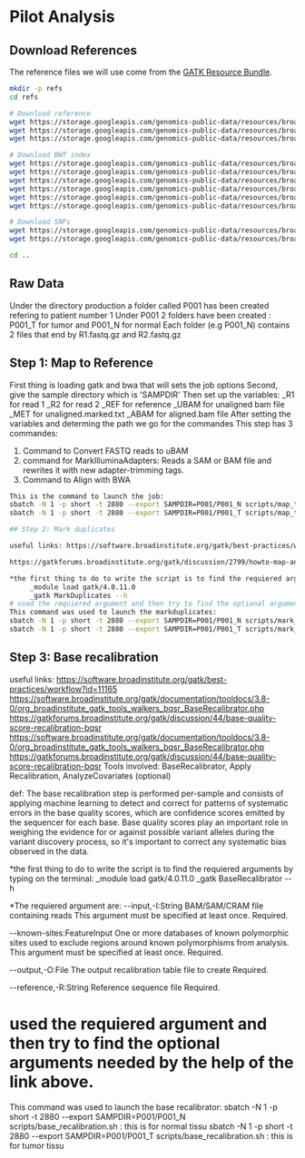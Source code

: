 # Pilot Analysis

## Download References

The reference files we will use come from the [GATK Resource Bundle](https://software.broadinstitute.org/gatk/download/bundle).


```bash
mkdir -p refs
cd refs

# Download reference
wget https://storage.googleapis.com/genomics-public-data/resources/broad/hg38/v0/Homo_sapiens_assembly38.fasta
wget https://storage.googleapis.com/genomics-public-data/resources/broad/hg38/v0/Homo_sapiens_assembly38.dict
wget https://storage.googleapis.com/genomics-public-data/resources/broad/hg38/v0/Homo_sapiens_assembly38.fasta.fai

# Download BWT index
wget https://storage.googleapis.com/genomics-public-data/resources/broad/hg38/v0/Homo_sapiens_assembly38.fasta.64.alt
wget https://storage.googleapis.com/genomics-public-data/resources/broad/hg38/v0/Homo_sapiens_assembly38.fasta.64.amb
wget https://storage.googleapis.com/genomics-public-data/resources/broad/hg38/v0/Homo_sapiens_assembly38.fasta.64.ann
wget https://storage.googleapis.com/genomics-public-data/resources/broad/hg38/v0/Homo_sapiens_assembly38.fasta.64.bwt
wget https://storage.googleapis.com/genomics-public-data/resources/broad/hg38/v0/Homo_sapiens_assembly38.fasta.64.pac
wget https://storage.googleapis.com/genomics-public-data/resources/broad/hg38/v0/Homo_sapiens_assembly38.fasta.64.sa

# Download SNPs
wget https://storage.googleapis.com/genomics-public-data/resources/broad/hg38/v0/Homo_sapiens_assembly38.dbsnp138.vcf
wget https://storage.googleapis.com/genomics-public-data/resources/broad/hg38/v0/Homo_sapiens_assembly38.dbsnp138.vcf.idx

cd ..
```

## Raw Data

Under the directory production a folder called P001 has been created refering to patient number 1
Under P001 2 folders have been created : P001_T for tumor and P001_N for normal 
Each folder (e.g P001_N) contains 2 files that end by R1.fastq.gz and R2.fastq.gz

## Step 1: Map to Reference
First thing is loading gatk and bwa that will sets the job options
Second, give the sample directory which is 'SAMPDIR' 
Then set up the variables:
    _R1 for read 1
    _R2 for read 2 
    _REF for reference
    _UBAM  for unaligned bam file
    _MET for unaligned.marked.txt
   _ABAM for aligned.bam file
After setting the variables and determing the path we go for the commandes 
This step has 3 commandes:
1. Command to Convert FASTQ reads to uBAM
2. command for MarkIlluminaAdapters:  Reads a SAM or BAM file and rewrites it with new adapter-trimming tags.
3. Command to Align with BWA


```bash
This is the command to launch the job:
sbatch -N 1 -p short -t 2880 --export SAMPDIR=P001/P001_N scripts/map_to_reference.sh : for normal tissu
sbatch -N 1 -p short -t 2880 --export SAMPDIR=P001/P001_T scripts/map_to_reference.sh : for tumor tissu

## Step 2: Mark duplicates

useful links: https://software.broadinstitute.org/gatk/best-practices/workflow?id=11146

https://gatkforums.broadinstitute.org/gatk/discussion/2799/howto-map-and-mark-duplicates

*the first thing to do to write the script is to find the requiered arguments by typing on the terminal: 
     _module load gatk/4.0.11.0
     _gatk MarkDuplicates --h
# used the requiered argument and then try to find the optional arguments needed by the help of the link above. 
This command was used to launch the markduplicates:
sbatch -N 1 -p short -t 2880 --export SAMPDIR=P001/P001_N scripts/mark_duplicates.sh : for normal tissu
sbatch -N 1 -p short -t 2880 --export SAMPDIR=P001/P001_T scripts/mark_duplicates.sh : for tumor tissu
```
## Step 3: Base recalibration

useful links: https://software.broadinstitute.org/gatk/best-practices/workflow?id=11165
  https://software.broadinstitute.org/gatk/documentation/tooldocs/3.8-0/org_broadinstitute_gatk_tools_walkers_bqsr_BaseRecalibrator.php
  https://gatkforums.broadinstitute.org/gatk/discussion/44/base-quality-score-recalibration-bqsr
  https://software.broadinstitute.org/gatk/documentation/tooldocs/3.8-0/org_broadinstitute_gatk_tools_walkers_bqsr_BaseRecalibrator.php
  https://gatkforums.broadinstitute.org/gatk/discussion/44/base-quality-score-recalibration-bqsr
Tools involved: BaseRecalibrator, Apply Recalibration, AnalyzeCovariates (optional)

def: The base recalibration step is performed per-sample and consists of applying machine learning to detect and correct for patterns of systematic errors in the base quality scores, which are confidence scores emitted by the sequencer for each base. Base quality scores play an important role in weighing the evidence for or against possible variant alleles during the variant discovery process, so it's important to correct any systematic bias observed in the data.

*the first thing to do to write the script is to find the requiered arguments by typing on the terminal: 
     _module load gatk/4.0.11.0
     _gatk BaseRecalibrator --h
     
  *The requiered argument are:
 --input,-I:String             BAM/SAM/CRAM file containing reads  This argument must be specified at least once.
                              Required.

--known-sites:FeatureInput    One or more databases of known polymorphic sites used to exclude regions around known
                              polymorphisms from analysis.  This argument must be specified at least once. Required.

--output,-O:File              The output recalibration table file to create  Required.

--reference,-R:String         Reference sequence file  Required.
# used the requiered argument and then try to find the optional arguments needed by the help of the link above.

This command was used to launch the base recalibrator:
sbatch -N 1 -p short -t 2880 --export SAMPDIR=P001/P001_N scripts/base_recalibration.sh   : this is for normal tissu
sbatch -N 1 -p short -t 2880 --export SAMPDIR=P001/P001_T scripts/base_recalibration.sh   : this is for tumor tissu

